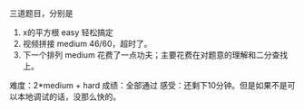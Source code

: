 
三道题目，分别是
1. x的平方根 easy      轻松搞定 
2. 视频拼接 medium     46/60，超时了。
3. 下一个排列 medium   花费了一点功夫；主要花费在对题意的理解和二分查找上。

难度：2*medium + hard
成绩：全部通过
感受：还剩下10分钟。但是如果不是可以本地调试的话，没那么快的。